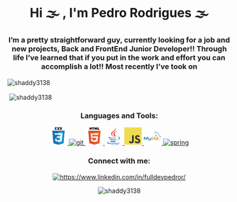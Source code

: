 <h1 align="center">Hi 🌫️ , I'm Pedro Rodrigues 🌫️ </h1>
<h3 align="center">I’m a pretty straightforward guy, currently looking for a job and new projects, Back and FrontEnd Junior Developer!! Through life I’ve learned that if you put in the work and effort you can accomplish a lot!! Most recently I've took on</h3>

<p><img align="center" src="https://github-readme-stats.vercel.app/api/top-langs?username=shaddy3138&show_icons=true&locale=en&layout=compact" alt="shaddy3138" /></p>

<p>&nbsp;<img align="center" src="https://github-readme-stats.vercel.app/api?username=shaddy3138&show_icons=true&locale=en" alt="shaddy3138" /></p>

</p>
<h3 align="center">Languages and Tools:</h3>
<p align="center"> <a href="https://www.w3schools.com/css/" target="_blank" rel="noreferrer"> <img src="https://raw.githubusercontent.com/devicons/devicon/master/icons/css3/css3-original-wordmark.svg" alt="css3" width="40" height="40"/> </a> <a href="https://git-scm.com/" target="_blank" rel="noreferrer"> <img src="https://www.vectorlogo.zone/logos/git-scm/git-scm-icon.svg" alt="git" width="40" height="40"/> </a> <a href="https://www.w3.org/html/" target="_blank" rel="noreferrer"> <img src="https://raw.githubusercontent.com/devicons/devicon/master/icons/html5/html5-original-wordmark.svg" alt="html5" width="40" height="40"/> </a> <a href="https://www.java.com" target="_blank" rel="noreferrer"> <img src="https://raw.githubusercontent.com/devicons/devicon/master/icons/java/java-original.svg" alt="java" width="40" height="40"/> </a> <a href="https://developer.mozilla.org/en-US/docs/Web/JavaScript" target="_blank" rel="noreferrer"> <img src="https://raw.githubusercontent.com/devicons/devicon/master/icons/javascript/javascript-original.svg" alt="javascript" width="40" height="40"/> </a> <a href="https://www.mysql.com/" target="_blank" rel="noreferrer"> <img src="https://raw.githubusercontent.com/devicons/devicon/master/icons/mysql/mysql-original-wordmark.svg" alt="mysql" width="40" height="40"/> </a> <a href="https://spring.io/" target="_blank" rel="noreferrer"> <img src="https://www.vectorlogo.zone/logos/springio/springio-icon.svg" alt="spring" width="40" height="40"/> </a> </p>

<p><h3 align="center">Connect with me:</h3></p>

<p align="center">
<a href="https://linkedin.com/in/https://www.linkedin.com/in/fulldevpedror/" target="blank"><img align="center" src="https://raw.githubusercontent.com/rahuldkjain/github-profile-readme-generator/master/src/images/icons/Social/linked-in-alt.svg" alt="https://www.linkedin.com/in/fulldevpedror/" height="30" width="40" /></a>
</p>
<p align="center"> <img src="https://komarev.com/ghpvc/?username=shaddy3138&label=Profile%20views&color=0e75b6&style=flat" alt="shaddy3138" /> </p>
